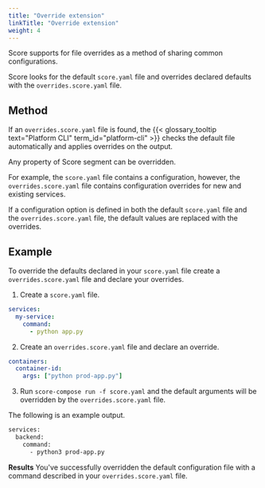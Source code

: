 ```yaml
---
title: "Override extension"
linkTitle: "Override extension"
weight: 4
---
```


Score supports for file overrides as a method of sharing common configurations.

Score looks for the default `score.yaml` file and overrides declared defaults with the `overrides.score.yaml` file.

## Method

If an `overrides.score.yaml` file is found, the {{< glossary_tooltip text="Platform CLI" term_id="platform-cli" >}} checks the default file automatically and applies overrides on the output.

Any property of Score segment can be overridden.

For example, the `score.yaml` file contains a configuration, however, the `overrides.score.yaml` file contains configuration overrides for new and existing services.

If a configuration option is defined in both the default `score.yaml` file and the `overrides.score.yaml` file, the default values are replaced with the overrides.

## Example

To override the defaults declared in your `score.yaml` file create a `overrides.score.yaml` file and declare your overrides.

1. Create a `score.yaml` file.

```yml
services:
  my-service:
    command:
      - python app.py
```

2. Create an `overrides.score.yaml` file and declare an override.

```yml
containers:
  container-id:
    args: ["python prod-app.py"]
```

3. Run `score-compose run -f score.yaml` and the default arguments will be overridden by the `overrides.score.yaml` file.

The following is an example output.

```bash
services:
  backend:
    command:
      - python3 prod-app.py
```

**Results** You've successfully overridden the default configuration file with a command described in your `overrides.score.yaml` file.
